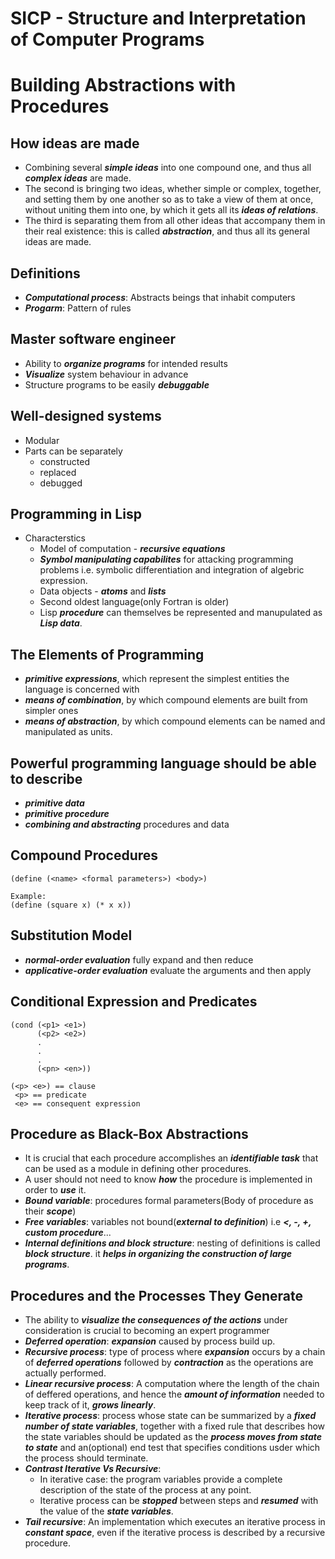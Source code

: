 # SICP - Structure and Interpretation of Computer Programs

# Building Abstractions with Procedures

## How ideas are made
- Combining several **_simple ideas_** into one compound one, and thus all **_complex ideas_** are made.
- The second is bringing two ideas, whether simple or complex, together, and setting them by one another so as to take a view of them at once, without uniting them into one, by which it gets all its **_ideas of relations_**.
- The third is separating them from all other ideas that accompany them in their real existence: this is called **_abstraction_**, and thus all its general ideas are made.

## Definitions
- **_Computational process_**: Abstracts beings that inhabit computers
- **_Progarm_**: Pattern of rules

## Master software engineer
- Ability to **_organize programs_** for intended results
- **_Visualize_** system behaviour in advance
- Structure programs to be easily **_debuggable_**

## Well-designed systems
- Modular
- Parts can be separately
  - constructed
  - replaced
  - debugged

## Programming in Lisp
- Characterstics
  - Model of computation - **_recursive equations_**
  - **_Symbol manipulating capabilites_** for attacking programming problems i.e. symbolic differentiation and integration of algebric expression.
  - Data objects - **_atoms_** and **_lists_**
  - Second oldest language(only Fortran is older)
  - Lisp **_procedure_** can themselves be represented and manupulated as **_Lisp data_**.

## The Elements of Programming
- **_primitive expressions_**, which represent the simplest entities the language is concerned with
- **_means of combination_**, by which compound elements are built from simpler ones
- **_means of abstraction_**, by which compound elements can be named and manipulated as units.

## Powerful programming language should be able to describe
- **_primitive data_**
- **_primitive procedure_**
- **_combining and abstracting_** procedures and data

## Compound Procedures
```
(define (<name> <formal parameters>) <body>)

Example:
(define (square x) (* x x))
```

## Substitution Model
- **_normal-order evaluation_** fully expand and then reduce
- **_applicative-order evaluation_** evaluate the arguments and then apply

## Conditional Expression and Predicates
```
(cond (<p1> <e1>)
      (<p2> <e2>)
      .
      .
      .
      (<pn> <en>))

(<p> <e>) == clause
 <p> == predicate
 <e> == consequent expression
```
## Procedure as Black-Box Abstractions
- It is crucial that each procedure accomplishes an **_identifiable task_** that can be used as a module in defining other procedures.
- A user should not need to know **_how_** the procedure is implemented in order to **_use_** it.
- **_Bound variable_**: procedures formal parameters(Body of procedure as their **_scope_**)
- **_Free variables_**: variables not bound(**_external to definition_**) i.e **_<, -, +, custom procedure_**...
- **_Internal definitions and block structure_**: nesting of definitions is called **_block structure_**. it **_helps in organizing the construction of large programs_**.

## Procedures and the Processes They Generate
- The ability to **_visualize the consequences of the actions_** under consideration is crucial to becoming an expert programmer
- **_Deferred operation_**: **_expansion_** caused by process build up.
- **_Recursive process_**: type of process where **_expansion_** occurs by a chain of **_deferred operations_** followed by **_contraction_** as the operations are actually performed.
- **_Linear recursive process_**: A computation where the length of the chain of deffered operations, and hence the **_amount of information_** needed to keep track of it, **_grows linearly_**.
- **_Iterative process_**: process whose state can be summarized by a **_fixed number of state variables_**, together with a fixed rule that describes how the state variables should be updated as the **_process moves from state to state_** and an(optional) end test that specifies conditions usder which the process should terminate.
- **_Contrast Iterative Vs Recursive_**: 
  - In iterative case: the program variables provide a complete description of the state of the process at any point.
  - Iterative process can be **_stopped_** between steps and **_resumed_** with the value of the **_state variables_**.
- **_Tail recursive_**: An implementation which executes an iterative process in **_constant space_**, even if the iterative process is described by a recursive procedure.